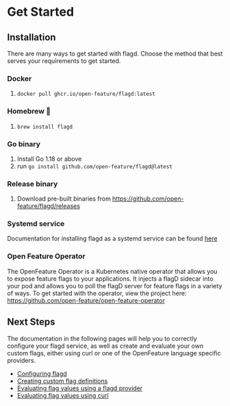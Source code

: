 # Get Started

## Installation

There are many ways to get started with flagd. Choose the method that best serves your requirements to get started.

### Docker

1. `docker pull ghcr.io/open-feature/flagd:latest`

### Homebrew 🍺

1. `brew install flagd`

### Go binary

1. Install Go 1.18 or above
1. run `go install github.com/open-feature/flagd@latest`

### Release binary

1. Download pre-built binaries from https://github.com/open-feature/flagd/releases

### Systemd service

Documentation for installing flagd as a systemd service can be found [here](../other_resources/systemd_service.md)

### Open Feature Operator
The OpenFeature Operator is a Kubernetes native operator that allows you to expose feature flags to your applications. It injects a flagD sidecar into your pod and allows you to poll the flagD server for feature flags in a variety of ways.
To get started with the operator, view the project here: https://github.com/open-feature/open-feature-operator

## Next Steps

The documentation in the following pages will help you to correctly configure your flagd service, as well as create and evaluate your own custom flags, either using curl or one of the OpenFeature language specific providers.

- [Configuring flagd](../configuration/configuration.md)
- [Creating custom flag definitions](../configuration/flag_configuration.md)
- [Evaluating flag values using a flagd provider](../usage/flagd_providers.md)
- [Evaluating flag values using curl](../usage/evaluation_examples.md)
